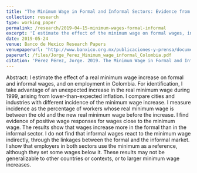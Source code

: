 ```yaml
---
title: "The Minimum Wage in Formal and Informal Sectors: Evidence from an Inflation Shock in Colombia (R&R, *World Development*)"
collection: research
type: working_paper
permalink: /research/2019-04-15-minimum-wages-formal-informal
excerpt: 'I estimate the effect of the minimum wage on formal wages, informal wages, and employment in Colombia. I exploit an unexpected increase in the real minimum wage during the 1999 Colombian economic crisis to estimate short- term effects of the minimum wage along the distribution of wages in both sectors. I find evidence of wage responses, with a stronger incidence in the formal sector. '
date: 2019-05-24
venue: Banco de Mexico Research Papers
venuepaperurl: 'http://www.banxico.org.mx/publicaciones-y-prensa/documentos-de-investigacion-del-banco-de-mexico/%7B344E41EF-5105-C5FF-74D6-8FA5D7D089AC%7D.pdf'
paperurl: /files/Jorge_Perez_Minimum_wage_informal_Colombia.pdf
citation: 'Pérez Pérez, Jorge. 2019. The Minimum Wage in Formal and Informal Sectors: Evidence from an Inflation Shock in Colombia. Banco de México Research Papers 2019-13. Banco de Mexico.'
---
```

Abstract: I estimate the effect of a real minimum wage increase on formal and informal wages, and on employment in Colombia. For identification, I take advantage of an unexpected increase in the real minimum wage during 1999, arising from lower-than-expected inflation. I compare cities and industries with different incidence of the minimum wage increase. I measure incidence as the percentage of workers whose real minimum wage is between the old and the new real minimum wage before the increase. I find evidence of positive wage responses for wages close to the minimum wage. The results show that wages increase more in the formal than in the informal sector. I do not find that informal wages react to the minimum wage indirectly, through the linkages between the formal and the informal market. I show that employers in both sectors use the minimum as a reference, although they set some wages below it. These results may not be generalizable to other countries or contexts, or to larger minimum wage increases.


